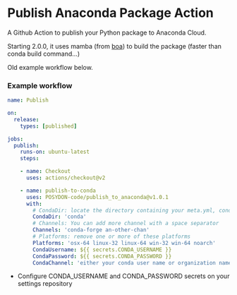 # Publish Anaconda Package Action
A Github Action to publish your Python package to Anaconda Cloud.

Starting 2.0.0, it uses mamba (from [boa](https://boa-build.readthedocs.io/en/latest/index.html)) to build the package (faster than conda build command...)

Old example workflow below.

### Example workflow
```yaml
name: Publish

on:
  release:
    types: [published]

jobs:
  publish:
    runs-on: ubuntu-latest
    steps:

    - name: Checkout
      uses: actions/checkout@v2

    - name: publish-to-conda
      uses: POSYDON-code/publish_to_anaconda@v1.0.1
      with:
        # CondaDir: locate the directory containing your meta.yml, conda_build_config.yaml (...) files
        CondaDir: 'conda'
        # Channels: You can add more channel with a space separator
        Channels: 'conda-forge an-other-chan' 
        # Platforms: remove one or more of these platforms
        Platforms: 'osx-64 linux-32 linux-64 win-32 win-64 noarch'
        CondaUsername: ${{ secrets.CONDA_USERNAME }}
        CondaPassword: ${{ secrets.CONDA_PASSWORD }}
        CondaChannel: 'either your conda user name or organization name'
```

* Configure CONDA_USERNAME and CONDA_PASSWORD secrets on your settings repository
